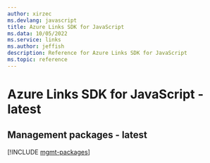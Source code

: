 ```yaml
---
author: xirzec
ms.devlang: javascript
title: Azure Links SDK for JavaScript
ms.data: 10/05/2022
ms.service: links
ms.author: jeffish
description: Reference for Azure Links SDK for JavaScript
ms.topic: reference
---
```

# Azure Links SDK for JavaScript - latest

## Management packages - latest
[!INCLUDE [mgmt-packages](links-mgmt-index.md)]